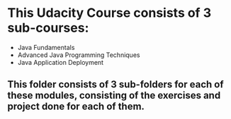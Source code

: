 # This Udacity Course consists of 3 sub-courses:

- Java Fundamentals
- Advanced Java Programming Techniques
- Java Application Deployment

## This folder consists of 3 sub-folders for each of these modules, consisting of the exercises and project done for each of them.
